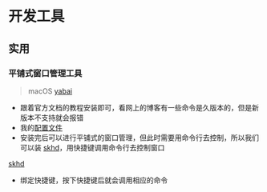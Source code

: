 # 开发工具

## 实用

### 平铺式窗口管理工具

> macOS
[yabai](https://github.com/koekeishiya/yabai/wiki)

- 跟着官方文档的教程安装即可，看网上的博客有一些命令是久版本的，但是新版本不支持就会报错
- 我的[配置文件](/useful-devlopment-tools/yabai/)
- 安装完后可以进行平铺式的窗口管理，但此时需要用命令行去控制，所以我们可以装 [skhd](https://github.com/koekeishiya/skhd)，用快捷键调用命令行去控制窗口

[skhd](https://github.com/koekeishiya/skhd)

- 绑定快捷键，按下快捷键后就会调用相应的命令

